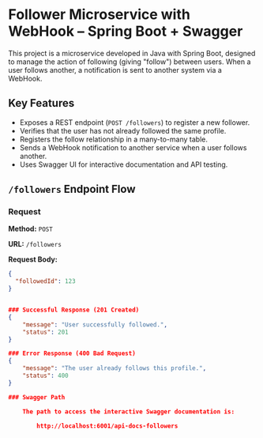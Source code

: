 # Follower Microservice with WebHook – Spring Boot + Swagger

This project is a microservice developed in Java with Spring Boot, designed to manage the action of following (giving "follow") between users. When a user follows another, a notification is sent to another system via a WebHook.

## Key Features

- Exposes a REST endpoint (`POST /followers`) to register a new follower.
- Verifies that the user has not already followed the same profile.
- Registers the follow relationship in a many-to-many table.
- Sends a WebHook notification to another service when a user follows another.
- Uses Swagger UI for interactive documentation and API testing.

## `/followers` Endpoint Flow

### Request

**Method:** `POST`

**URL:** `/followers`

**Request Body:**

```json
{
  "followedId": 123
}


### Successful Response (201 Created)
{
    "message": "User successfully followed.",
    "status": 201
}

### Error Response (400 Bad Request)
{
    "message": "The user already follows this profile.",
    "status": 400
}

### Swagger Path

    The path to access the interactive Swagger documentation is:

        http://localhost:6001/api-docs-followers